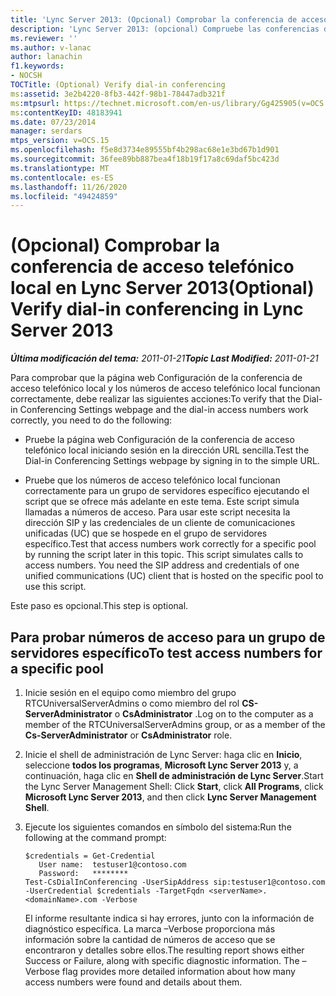 ```yaml
---
title: 'Lync Server 2013: (Opcional) Comprobar la conferencia de acceso telefónico local'
description: 'Lync Server 2013: (opcional) Compruebe las conferencias de acceso telefónico local.'
ms.reviewer: ''
ms.author: v-lanac
author: lanachin
f1.keywords:
- NOCSH
TOCTitle: (Optional) Verify dial-in conferencing
ms:assetid: 3e2b4220-8fb3-442f-98b1-78447adb321f
ms:mtpsurl: https://technet.microsoft.com/en-us/library/Gg425905(v=OCS.15)
ms:contentKeyID: 48183941
ms.date: 07/23/2014
manager: serdars
mtps_version: v=OCS.15
ms.openlocfilehash: f5e8d3734e89555bf4b298ac68e1e3bd67b1d901
ms.sourcegitcommit: 36fee89bb887bea4f18b19f17a8c69daf5bc423d
ms.translationtype: MT
ms.contentlocale: es-ES
ms.lasthandoff: 11/26/2020
ms.locfileid: "49424859"
---
```

# <a name="optional-verify-dial-in-conferencing-in-lync-server-2013"></a><span data-ttu-id="58aa3-103">(Opcional) Comprobar la conferencia de acceso telefónico local en Lync Server 2013</span><span class="sxs-lookup"><span data-stu-id="58aa3-103">(Optional) Verify dial-in conferencing in Lync Server 2013</span></span>

<div data-xmlns="http://www.w3.org/1999/xhtml">

<div class="topic" data-xmlns="http://www.w3.org/1999/xhtml" data-msxsl="urn:schemas-microsoft-com:xslt" data-cs="https://msdn.microsoft.com/">

<div data-asp="https://msdn2.microsoft.com/asp">



</div>

<div id="mainSection">

<div id="mainBody"><span data-ttu-id="58aa3-104">

<span> </span></span><span class="sxs-lookup"><span data-stu-id="58aa3-104">

<span> </span></span></span>

<span data-ttu-id="58aa3-105">_**Última modificación del tema:** 2011-01-21_</span><span class="sxs-lookup"><span data-stu-id="58aa3-105">_**Topic Last Modified:** 2011-01-21_</span></span>

<span data-ttu-id="58aa3-106">Para comprobar que la página web Configuración de la conferencia de acceso telefónico local y los números de acceso telefónico local funcionan correctamente, debe realizar las siguientes acciones:</span><span class="sxs-lookup"><span data-stu-id="58aa3-106">To verify that the Dial-in Conferencing Settings webpage and the dial-in access numbers work correctly, you need to do the following:</span></span>

  - <span data-ttu-id="58aa3-107">Pruebe la página web Configuración de la conferencia de acceso telefónico local iniciando sesión en la dirección URL sencilla.</span><span class="sxs-lookup"><span data-stu-id="58aa3-107">Test the Dial-in Conferencing Settings webpage by signing in to the simple URL.</span></span>

  - <span data-ttu-id="58aa3-p101">Pruebe que los números de acceso telefónico local funcionan correctamente para un grupo de servidores específico ejecutando el script que se ofrece más adelante en este tema. Este script simula llamadas a números de acceso. Para usar este script necesita la dirección SIP y las credenciales de un cliente de comunicaciones unificadas (UC) que se hospede en el grupo de servidores específico.</span><span class="sxs-lookup"><span data-stu-id="58aa3-p101">Test that access numbers work correctly for a specific pool by running the script later in this topic. This script simulates calls to access numbers. You need the SIP address and credentials of one unified communications (UC) client that is hosted on the specific pool to use this script.</span></span>

<span data-ttu-id="58aa3-111">Este paso es opcional.</span><span class="sxs-lookup"><span data-stu-id="58aa3-111">This step is optional.</span></span>

<div>

## <a name="to-test-access-numbers-for-a-specific-pool"></a><span data-ttu-id="58aa3-112">Para probar números de acceso para un grupo de servidores específico</span><span class="sxs-lookup"><span data-stu-id="58aa3-112">To test access numbers for a specific pool</span></span>

1.  <span data-ttu-id="58aa3-113">Inicie sesión en el equipo como miembro del grupo RTCUniversalServerAdmins o como miembro del rol **CS-ServerAdministrator** o **CsAdministrator** .</span><span class="sxs-lookup"><span data-stu-id="58aa3-113">Log on to the computer as a member of the RTCUniversalServerAdmins group, or as a member of the **Cs-ServerAdministrator** or **CsAdministrator** role.</span></span>

2.  <span data-ttu-id="58aa3-114">Inicie el shell de administración de Lync Server: haga clic en **Inicio**, seleccione **todos los programas**, **Microsoft Lync Server 2013** y, a continuación, haga clic en **Shell de administración de Lync Server**.</span><span class="sxs-lookup"><span data-stu-id="58aa3-114">Start the Lync Server Management Shell: Click **Start**, click **All Programs**, click **Microsoft Lync Server 2013**, and then click **Lync Server Management Shell**.</span></span>

3.  <span data-ttu-id="58aa3-115">Ejecute los siguientes comandos en símbolo del sistema:</span><span class="sxs-lookup"><span data-stu-id="58aa3-115">Run the following at the command prompt:</span></span>
    
        $credentials = Get-Credential
           User name:  testuser1@contoso.com
           Password:   ********
        Test-CsDialInConferencing -UserSipAddress sip:testuser1@contoso.com -UserCredential $credentials -TargetFqdn <serverName>.<domainName>.com -Verbose
    
    <span data-ttu-id="58aa3-p102">El informe resultante indica si hay errores, junto con la información de diagnóstico específica. La marca –Verbose proporciona más información sobre la cantidad de números de acceso que se encontraron y detalles sobre ellos.</span><span class="sxs-lookup"><span data-stu-id="58aa3-p102">The resulting report shows either Success or Failure, along with specific diagnostic information. The –Verbose flag provides more detailed information about how many access numbers were found and details about them.</span></span>

<span data-ttu-id="58aa3-118"></div>

</div>

<span> </span>

</div>

</div>

</span><span class="sxs-lookup"><span data-stu-id="58aa3-118"></div>

</div>

<span> </span>

</div>

</div>

</span></span></div>

